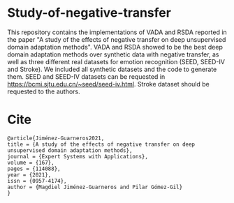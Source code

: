 # Study-of-negative-transfer

This repository contains the implementations of VADA and RSDA reported in the paper "A study of the effects of negative transfer on deep unsupervised domain adaptation methods". VADA and RSDA showed to be the best deep domain adaptation methods over synthetic data with negative transfer, as well as three different real datasets for emotion recognition (SEED, SEED-IV and Stroke). We included all synthetic datasets and the code to generate them. SEED and SEED-IV datasets can be requested in https://bcmi.sjtu.edu.cn/~seed/seed-iv.html. Stroke dataset should be requested to the authors.

# Cite

	@article{Jiménez-Guarneros2021,
	title = {A study of the effects of negative transfer on deep unsupervised domain adaptation methods},
	journal = {Expert Systems with Applications},
	volume = {167},
	pages = {114088},
	year = {2021},
	issn = {0957-4174},
	author = {Magdiel Jiménez-Guarneros and Pilar Gómez-Gil}
	}

